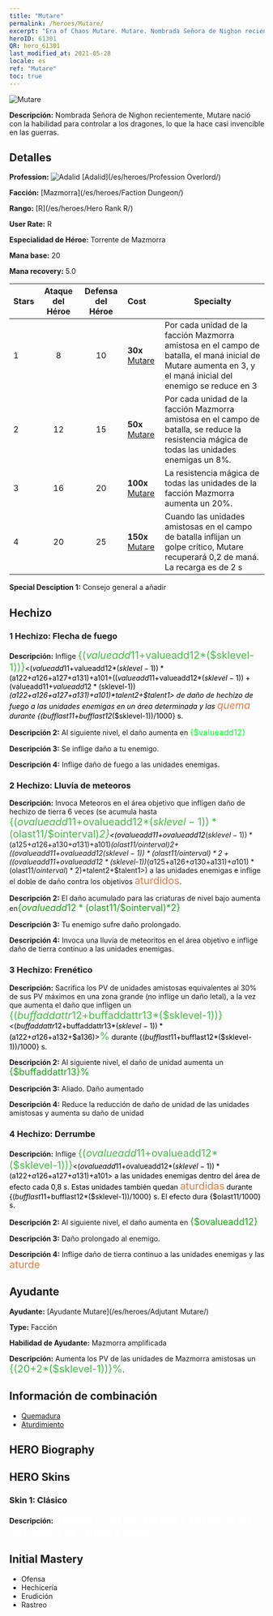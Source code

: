 ```yaml
---
title: "Mutare"
permalink: /heroes/Mutare/
excerpt: "Era of Chaos Mutare. Mutare. Nombrada Señora de Nighon recientemente, Mutare nació con la habilidad para controlar a los dragones, lo que la hace casi invencible en las guerras."
heroID: 61301
QR: hero_61301
last_modified_at: 2021-05-28
locale: es
ref: "Mutare"
toc: true
---
```

  ![Mutare](/images/h/h_Mutare.jpg)

 **Descripción:** Nombrada Señora de Nighon recientemente, Mutare nació con la habilidad para controlar a los dragones, lo que la hace casi invencible en las guerras.
## Detalles
 **Profession:** ![Adalid](/images/h/h_prof_16.png)  [Adalid](/es/heroes/Profession Overlord/)

 **Facción:** [Mazmorra](/es/heroes/Faction Dungeon/)

 **Rango:** [R](/es/heroes/Hero Rank R/)

 **User Rate:** R

 **Especialidad de Héroe:** Torrente de Mazmorra

 **Mana base:** 20

 **Mana recovery:** 5.0


  | Stars | Ataque del Héroe | Defensa del Héroe | Cost |     Specialty     |
  |---------|:---------------:|:---------------:|:--|--------------------|
  |    1    | 8 | 10 | **30x** [Mutare](/ItemsES/her_389/) | Por cada unidad de la facción Mazmorra amistosa en el campo de batalla, el maná inicial de Mutare aumenta en 3, y el maná inicial del enemigo se reduce en 3 |
  |    2    | 12 | 15 | **50x** [Mutare](/ItemsES/her_389/) | Por cada unidad de la facción Mazmorra amistosa en el campo de batalla, se reduce la resistencia mágica de todas las unidades enemigas un 8%. |
  |    3    | 16 | 20 | **100x** [Mutare](/ItemsES/her_389/) | La resistencia mágica de todas las unidades de la facción Mazmorra aumenta un 20%. |
  |    4    | 20 | 25 | **150x** [Mutare](/ItemsES/her_389/) | Cuando las unidades amistosas en el campo de batalla inflijan un golpe crítico, Mutare recuperará 0,2 de maná. La recarga es de 2 s |

 **Special Desciption 1:** Consejo general a añadir

## Hechizo
### 1 Hechizo: Flecha de fuego
 **Descripción:** Inflige <span style="color: #48b946;font-size:20px">{($valueadd11+$valueadd12*($sklevel-1))}</span><span style="color: black"><($valueadd11+$valueadd12*($sklevel-1))*($a122+$a126+$a127+$a131)+$a101+(($valueadd11+$valueadd12*($sklevel-1))+($valueadd11+$valueadd12*($sklevel-1))*($a122+$a126+$a127+$a131)+$a101)*$talent2+$talent1> de daño de hechizo de fuego a las unidades enemigas en un área determinada y las <span style="color: #e07c44;font-size:20px">quema</span><span style="color: black"> durante {($bufflast11+$bufflast12*($sklevel-1))/1000} s.

 **Descripción 2:** Al siguiente nivel, el daño aumenta en <span style="color: #00ff22;font-size:16px">{$valueadd12}</span><span style="color: black">

 **Descripción 3:** Se inflige daño a tu enemigo.

 **Descripción 4:** Inflige daño de fuego a las unidades enemigas.

### 2 Hechizo: Lluvia de meteoros
 **Descripción:** Invoca Meteoros en el área objetivo que infligen daño de hechizo de tierra 6 veces (se acumula hasta <span style="color: #48b946;font-size:20px">{($ovalueadd11+$ovalueadd12*($sklevel-1))*($olast11/$ointerval)*2}</span><span style="color: black"><($ovalueadd11+$ovalueadd12*($sklevel-1))*($a125+$a126+$a130+$a131)+$a101)*($olast11/$ointerval)*2+(($ovalueadd11+$ovalueadd12*($sklevel-1))*($olast11/$ointerval)*2+(($ovalueadd11+$ovalueadd12*($sklevel-1))*($a125+$a126+$a130+$a131)+$a101)*($olast11/$ointerval)*2)*$talent2+$talent1>) a las unidades enemigas e inflige el doble de daño contra los objetivos <span style="color: #e07c44;font-size:20px">aturdidos</span><span style="color: black">.

 **Descripción 2:** El daño acumulado para las criaturas de nivel bajo aumenta en<span style="color: #1ca216;font-size:18px">{$ovalueadd12*($olast11/$ointerval)*2}</span><span style="color: black">

 **Descripción 3:** Tu enemigo sufre daño prolongado.

 **Descripción 4:** Invoca una lluvia de meteoritos en el área objetivo e inflige daño de tierra continuo a las unidades enemigas.

### 3 Hechizo: Frenético
 **Descripción:** Sacrifica los PV de unidades amistosas equivalentes al 30% de sus PV máximos en una zona grande (no inflige un daño letal), a la vez que aumenta el daño que infligen un <span style="color: #48b946;font-size:20px">{($buffaddattr12+$buffaddattr13*($sklevel-1))}</span><span style="color: black"><($buffaddattr12+$buffaddattr13*($sklevel-1))*($a122+$a126+$a132+$a136)><span style="color: #48b946;font-size:20px">%</span><span style="color: black"> durante {($bufflast11+$bufflast12*($sklevel-1))/1000} s.

 **Descripción 2:** Al siguiente nivel, el daño de unidad aumenta un <span style="color: #1ca216;font-size:18px">{$buffaddattr13}%</span><span style="color: black">

 **Descripción 3:** Aliado. Daño aumentado

 **Descripción 4:** Reduce la reducción de daño de unidad de las unidades amistosas y aumenta su daño de unidad

### 4 Hechizo: Derrumbe
 **Descripción:** Inflige <span style="color: #48b946;font-size:20px">{($ovalueadd11+$ovalueadd12*($sklevel-1))}</span><span style="color: black"><($ovalueadd11+$ovalueadd12*($sklevel-1))*($a122+$a126+$a127+$a131)+$a101> a las unidades enemigas dentro del área de efecto cada 0,8 s. Estas unidades también quedan <span style="color: #e07c44;font-size:20px">aturdidas</span><span style="color: black"> durante {($bufflast11+$bufflast12*($sklevel-1))/1000} s. El efecto dura {$olast11/1000} s.

 **Descripción 2:** Al siguiente nivel, el daño aumenta en <span style="color: #1ca216;font-size:18px">{$ovalueadd12}</span><span style="color: black">

 **Descripción 3:** Daño prolongado al enemigo.

 **Descripción 4:** Inflige daño de tierra continuo a las unidades enemigas y las <span style="color: #e07c44;font-size:20px">aturde</span><span style="color: black">


## Ayudante

 **Ayudante:**  [Ayudante Mutare](/es/heroes/Adjutant Mutare/) 

 **Type:**  Facción 

 **Habilidad de Ayudante:**  Mazmorra amplificada 

 **Descripción:** Aumenta los PV de las unidades de Mazmorra amistosas un <span style="color: #48b946;font-size:20px">{(20+2*($sklevel-1))}%</span><span style="color: black">.

## Información de combinación

* [Quemadura](/es/combination/Quemadura/) 
* [Aturdimiento](/es/combination/Aturdimiento/) 

## HERO Biography

## HERO Skins
### Skin 1: **Clásico**

 **Descripción:** <span style="color: #ffffff;font-size:20px">¡Nighon lucha por estatus y territorios en una guerra de sangre y fuego!</span>



## Initial Mastery
   - Ofensa
   - Hechicería
   - Erudición
   - Rastreo
